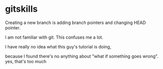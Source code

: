 # gitskills

Creating a new branch is adding branch pointers and changing HEAD pointer.

I am not familiar with git. This confuses me a lot.

I have really no idea what this guy's tutorial is doing,

because I found there's no anything about "what if something goes wrong".
yes, that's too much
